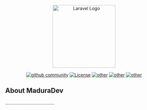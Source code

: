 <p align="center"><a href="https://maduradev.org" target="_blank"><img src="https://avatars.githubusercontent.com/u/160263240?v=4" width="200" height="200" alt="Laravel Logo"></a></p>

<p align="center">
<a href="https://github.com/maduradevcommunity"><img src="" alt="github community"></a>
<a href=""><img src="https://img.shields.io/badge/lisensi-MIT-blue" alt="License"></a>
<a href=""><img src="https://img.shields.io/badge/experiment-ok-green" alt="other"></a>
<a href=""><img src="https://img.shields.io/badge/island-madura-red" alt="other"></a>
<a href=""><img src="https://img.shields.io/badge/mdr-pro-yellow?logo=github" alt="other"></a>
</p>

## About MaduraDev

.......................................
